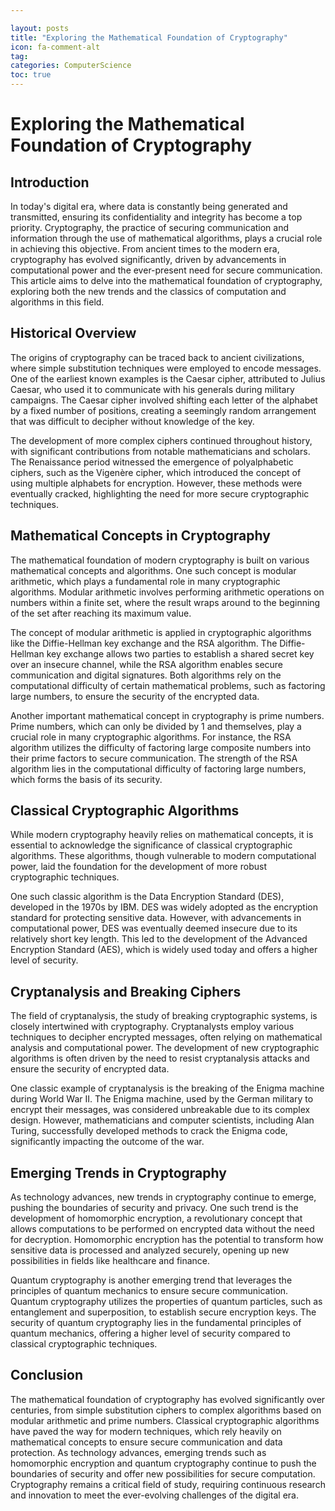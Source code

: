 ```yaml
---

layout: posts
title: "Exploring the Mathematical Foundation of Cryptography"
icon: fa-comment-alt
tag:      
categories: ComputerScience
toc: true
---
```




# Exploring the Mathematical Foundation of Cryptography

## Introduction

In today's digital era, where data is constantly being generated and transmitted, ensuring its confidentiality and integrity has become a top priority. Cryptography, the practice of securing communication and information through the use of mathematical algorithms, plays a crucial role in achieving this objective. From ancient times to the modern era, cryptography has evolved significantly, driven by advancements in computational power and the ever-present need for secure communication. This article aims to delve into the mathematical foundation of cryptography, exploring both the new trends and the classics of computation and algorithms in this field.

## Historical Overview

The origins of cryptography can be traced back to ancient civilizations, where simple substitution techniques were employed to encode messages. One of the earliest known examples is the Caesar cipher, attributed to Julius Caesar, who used it to communicate with his generals during military campaigns. The Caesar cipher involved shifting each letter of the alphabet by a fixed number of positions, creating a seemingly random arrangement that was difficult to decipher without knowledge of the key.

The development of more complex ciphers continued throughout history, with significant contributions from notable mathematicians and scholars. The Renaissance period witnessed the emergence of polyalphabetic ciphers, such as the Vigenère cipher, which introduced the concept of using multiple alphabets for encryption. However, these methods were eventually cracked, highlighting the need for more secure cryptographic techniques.

## Mathematical Concepts in Cryptography

The mathematical foundation of modern cryptography is built on various mathematical concepts and algorithms. One such concept is modular arithmetic, which plays a fundamental role in many cryptographic algorithms. Modular arithmetic involves performing arithmetic operations on numbers within a finite set, where the result wraps around to the beginning of the set after reaching its maximum value.

The concept of modular arithmetic is applied in cryptographic algorithms like the Diffie-Hellman key exchange and the RSA algorithm. The Diffie-Hellman key exchange allows two parties to establish a shared secret key over an insecure channel, while the RSA algorithm enables secure communication and digital signatures. Both algorithms rely on the computational difficulty of certain mathematical problems, such as factoring large numbers, to ensure the security of the encrypted data.

Another important mathematical concept in cryptography is prime numbers. Prime numbers, which can only be divided by 1 and themselves, play a crucial role in many cryptographic algorithms. For instance, the RSA algorithm utilizes the difficulty of factoring large composite numbers into their prime factors to secure communication. The strength of the RSA algorithm lies in the computational difficulty of factoring large numbers, which forms the basis of its security.

## Classical Cryptographic Algorithms

While modern cryptography heavily relies on mathematical concepts, it is essential to acknowledge the significance of classical cryptographic algorithms. These algorithms, though vulnerable to modern computational power, laid the foundation for the development of more robust cryptographic techniques.

One such classic algorithm is the Data Encryption Standard (DES), developed in the 1970s by IBM. DES was widely adopted as the encryption standard for protecting sensitive data. However, with advancements in computational power, DES was eventually deemed insecure due to its relatively short key length. This led to the development of the Advanced Encryption Standard (AES), which is widely used today and offers a higher level of security.

## Cryptanalysis and Breaking Ciphers

The field of cryptanalysis, the study of breaking cryptographic systems, is closely intertwined with cryptography. Cryptanalysts employ various techniques to decipher encrypted messages, often relying on mathematical analysis and computational power. The development of new cryptographic algorithms is often driven by the need to resist cryptanalysis attacks and ensure the security of encrypted data.

One classic example of cryptanalysis is the breaking of the Enigma machine during World War II. The Enigma machine, used by the German military to encrypt their messages, was considered unbreakable due to its complex design. However, mathematicians and computer scientists, including Alan Turing, successfully developed methods to crack the Enigma code, significantly impacting the outcome of the war.

## Emerging Trends in Cryptography

As technology advances, new trends in cryptography continue to emerge, pushing the boundaries of security and privacy. One such trend is the development of homomorphic encryption, a revolutionary concept that allows computations to be performed on encrypted data without the need for decryption. Homomorphic encryption has the potential to transform how sensitive data is processed and analyzed securely, opening up new possibilities in fields like healthcare and finance.

Quantum cryptography is another emerging trend that leverages the principles of quantum mechanics to ensure secure communication. Quantum cryptography utilizes the properties of quantum particles, such as entanglement and superposition, to establish secure encryption keys. The security of quantum cryptography lies in the fundamental principles of quantum mechanics, offering a higher level of security compared to classical cryptographic techniques.

## Conclusion

The mathematical foundation of cryptography has evolved significantly over centuries, from simple substitution ciphers to complex algorithms based on modular arithmetic and prime numbers. Classical cryptographic algorithms have paved the way for modern techniques, which rely heavily on mathematical concepts to ensure secure communication and data protection. As technology advances, emerging trends such as homomorphic encryption and quantum cryptography continue to push the boundaries of security and offer new possibilities for secure computation. Cryptography remains a critical field of study, requiring continuous research and innovation to meet the ever-evolving challenges of the digital era.
